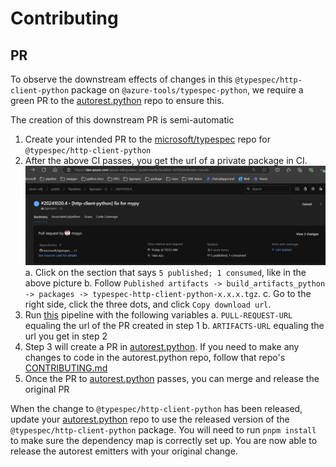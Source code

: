 # Contributing

## PR

To observe the downstream effects of changes in this `@typespec/http-client-python` package on `@azure-tools/typespec-python`, we require a green PR to the [autorest.python](https://github.com/Azure/autorest.python) repo to ensure this.

The creation of this downstream PR is semi-automatic

1. Create your intended PR to the [microsoft/typespec](https://github.com/microsoft/typespec) repo for `@typespec/http-client-python`
2. After the above CI passes, you get the url of a private package in CI.
   ![alt text](image.png)
   a. Click on the section that says `5 published; 1 consumed`, like in the above picture
   b. Follow `Published artifacts -> build_artifacts_python -> packages -> typespec-http-client-python-x.x.x.tgz`.
   c. Go to the right side, click the three dots, and click `Copy download url`.
3. Run [this](https://dev.azure.com/azure-sdk/internal/_build/results?buildId=4278466&view=results) pipeline with the following variables
   a. `PULL-REQUEST-URL` equaling the url of the PR created in step 1
   b. `ARTIFACTS-URL` equaling the url you get in step 2
4. Step 3 will create a PR in [autorest.python](https://github.com/Azure/autorest.python). If you need to make any changes to code in the autorest.python repo, follow that repo's [CONTRIBUTING.md](https://github.com/Azure/autorest.python/blob/main/CONTRIBUTING.md)
5. Once the PR to [autorest.python](https://github.com/Azure/autorest.python) passes, you can merge and release the original PR

When the change to `@typespec/http-client-python` has been released, update your [autorest.python](https://github.com/Azure/autorest.python) repo to use the released version of the `@typespec/http-client-python` package. You will need to run `pnpm install` to make sure the dependency map is correctly set up. You are now able to release the autorest emitters with your original change.
